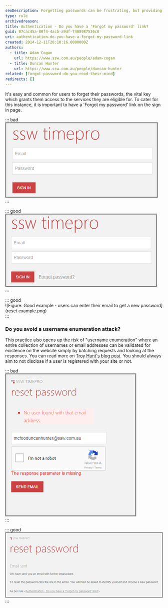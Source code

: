 ```yaml
---
seoDescription: Forgetting passwords can be frustrating, but providing a 'Forgot my password' link on the sign-in page makes it easy to regain access.
type: rule
archivedreason:
title: Authentication - Do you have a 'Forgot my password' link?
guid: 07cac45a-80f4-4acb-a9df-7408987536c0
uri: authentication-do-you-have-a-forgot-my-password-link
created: 2014-12-11T20:10:16.0000000Z
authors:
  - title: Adam Cogan
    url: https://www.ssw.com.au/people/adam-cogan
  - title: Duncan Hunter
    url: https://www.ssw.com.au/people/duncan-hunter
related: [forgot-password-do-you-read-their-mind]
redirects: []
---
```


It's easy and common for users to forget their passwords, the vital key which grants them access to the services they are eligible for.
To cater for this instance, it is important to have a 'Forgot my password' link on the sign in page.

<!--endintro-->

::: bad  
![Figure: Bad example - what will happen for the poor user that forgot their password?](bad.png)  
:::

::: good  
![Figure: Good example - users have an option if they forget their password](good.png)  
:::

::: good  
![Figure: Good example - users can enter their email to get a new password](reset example.png)  
:::

### Do you avoid a username enumeration attack?

This practice also opens up the risk of "username enumeration" where an entire collection of usernames or email addresses can be validated for existence on the website simply by batching requests and looking at the responses.
You can read more on [Troy Hunt's blog post](http://www.troyhunt.com/2012/05/everything-you-ever-wanted-to-know.html).
You should always aim to not disclose if a user is registered with your site or not.

::: bad  
![Figure: Bad example - Displaying information that a user does not exist?](2016-01-05_15-20-06.png)  
:::

::: good  
![Good example - You should always aim to not disclose if a user is registered with your site or not](demo.png)  
:::
